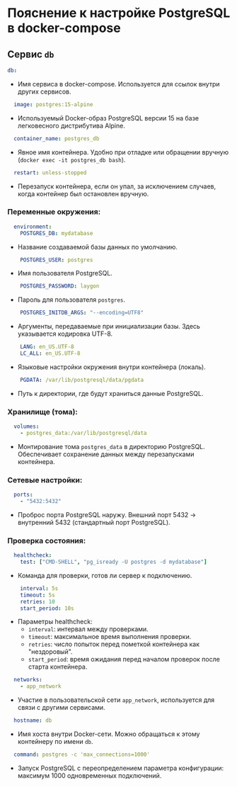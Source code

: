# Пояснение к настройке PostgreSQL в docker-compose

## Сервис `db`

```yaml
db:
```
- Имя сервиса в docker-compose. Используется для ссылок внутри других сервисов.

```yaml
  image: postgres:15-alpine
```
- Используемый Docker-образ PostgreSQL версии 15 на базе легковесного дистрибутива Alpine.

```yaml
  container_name: postgres_db
```
- Явное имя контейнера. Удобно при отладке или обращении вручную (`docker exec -it postgres_db bash`).

```yaml
  restart: unless-stopped
```
- Перезапуск контейнера, если он упал, за исключением случаев, когда контейнер был остановлен вручную.

### Переменные окружения:

```yaml
  environment:
    POSTGRES_DB: mydatabase
```
- Название создаваемой базы данных по умолчанию.

```yaml
    POSTGRES_USER: postgres
```
- Имя пользователя PostgreSQL.

```yaml
    POSTGRES_PASSWORD: laygon
```
- Пароль для пользователя `postgres`.

```yaml
    POSTGRES_INITDB_ARGS: "--encoding=UTF8"
```
- Аргументы, передаваемые при инициализации базы. Здесь указывается кодировка UTF-8.

```yaml
    LANG: en_US.UTF-8
    LC_ALL: en_US.UTF-8
```
- Языковые настройки окружения внутри контейнера (локаль).

```yaml
    PGDATA: /var/lib/postgresql/data/pgdata
```
- Путь к директории, где будут храниться данные PostgreSQL.

### Хранилище (тома):

```yaml
  volumes:
    - postgres_data:/var/lib/postgresql/data
```
- Монтирование тома `postgres_data` в директорию PostgreSQL. Обеспечивает сохранение данных между перезапусками контейнера.

### Сетевые настройки:

```yaml
  ports:
    - "5432:5432"
```
- Проброс порта PostgreSQL наружу. Внешний порт 5432 → внутренний 5432 (стандартный порт PostgreSQL).

### Проверка состояния:

```yaml
  healthcheck:
    test: ["CMD-SHELL", "pg_isready -U postgres -d mydatabase"]
```
- Команда для проверки, готов ли сервер к подключению.

```yaml
    interval: 5s
    timeout: 5s
    retries: 10
    start_period: 10s
```
- Параметры healthcheck:
  - `interval`: интервал между проверками.
  - `timeout`: максимальное время выполнения проверки.
  - `retries`: число попыток перед пометкой контейнера как "нездоровый".
  - `start_period`: время ожидания перед началом проверок после старта контейнера.

```yaml
  networks:
    - app_network
```
- Участие в пользовательской сети `app_network`, используется для связи с другими сервисами.

```yaml
  hostname: db
```
- Имя хоста внутри Docker-сети. Можно обращаться к этому контейнеру по имени `db`.

```yaml
  command: postgres -c 'max_connections=1000'
```
- Запуск PostgreSQL с переопределением параметра конфигурации: максимум 1000 одновременных подключений.
